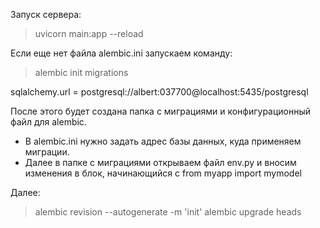Запуск сервера:
> uvicorn main:app --reload

Если еще нет файла alembic.ini запускаем команду:

> alembic init migrations

sqlalchemy.url = postgresql://albert:037700@localhost:5435/postgresql

После этого будет создана папка с миграциями и конфигурационный файл для alembic.

- В alembic.ini нужно задать адрес базы данных, куда применяем миграции.
- Далее в папке с миграциями открываем файл env.py и вносим изменения в блок, начинающийся с from myapp import mymodel

Далее:
> alembic revision --autogenerate -m 'init'
> alembic upgrade heads